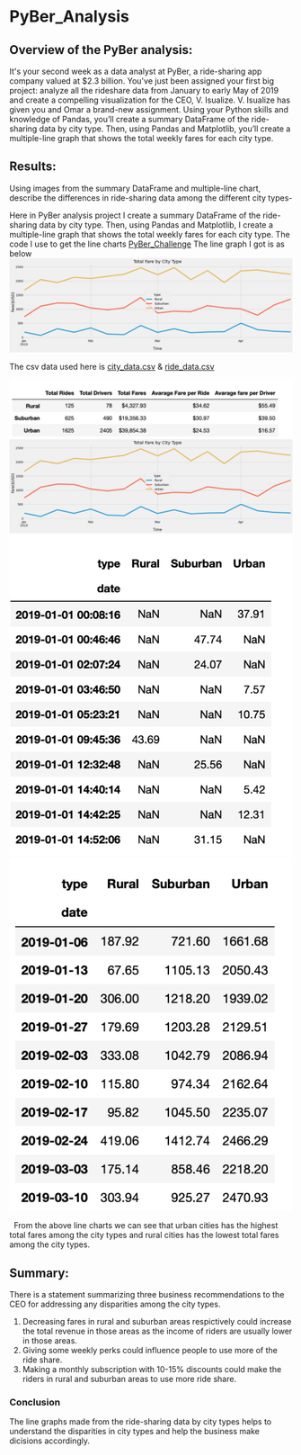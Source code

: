 # PyBer_Analysis

## Overview of the PyBer analysis: 
It's your second week as a data analyst at PyBer, a ride-sharing app company valued at $2.3 billion. You've just been assigned your first big project: analyze all the rideshare data from January to early May of 2019 and create a compelling visualization for the CEO, V. Isualize.
V. Isualize has given you and Omar a brand-new assignment. Using your Python skills and knowledge of Pandas, you’ll create a summary DataFrame of the ride-sharing data by city type. Then, using Pandas and Matplotlib, you’ll create a multiple-line graph that shows the total weekly fares for each city type.


## Results: 
Using images from the summary DataFrame and multiple-line chart, describe the differences in ride-sharing data among the different city types-


Here in PyBer analysis project I create a summary DataFrame of the ride-sharing data by city type. Then, using Pandas and Matplotlib, I create a multiple-line graph that shows the total weekly fares for each city type. The code I use to get the line charts  [PyBer_Challenge](https://github.com/NishatSultana3538/PyBer_Analysis/blob/main/PyBer_Challenge.ipynb)
The line graph I got is as below
![PyBer-fare_summary](https://github.com/NishatSultana3538/PyBer_Analysis/blob/main/analysis/PyBer_fare_summary.png)

 
The csv data used here is [city_data.csv](https://github.com/NishatSultana3538/PyBer_Analysis/blob/main/Resources/city_data.csv) & 
[ride_data.csv](https://github.com/NishatSultana3538/PyBer_Analysis/blob/main/Resources/ride_data.csv)


![PyBer_Summary](https://github.com/NishatSultana3538/PyBer_Analysis/blob/main/analysis/PyBer_Summary_formatted.png)
![PyBer_fare_summary](https://github.com/NishatSultana3538/PyBer_Analysis/blob/main/analysis/PyBer_fare_summary.png)
![pivot _dataframe](https://github.com/NishatSultana3538/PyBer_Analysis/blob/main/analysis/dataframe_pivot.png)
![resampled_dataframe](https://github.com/NishatSultana3538/PyBer_Analysis/blob/main/analysis/resampled_dataframe.png)

![]()
![]()
From the above line charts we can see that urban cities has the highest total fares among the city types and rural cities has the lowest total fares among the city types.


## Summary: 

There is a statement summarizing three business recommendations to the CEO for addressing any disparities among the city types.

1. Decreasing fares in rural and suburban areas respictively could increase the total revenue in those areas as the income of riders are usually lower in those areas.
2. Giving some  weekly perks could influence people to use more of the ride share.
3. Making a monthly subscription with 10-15% discounts could make the riders in rural and suburban areas to use more ride share.

### Conclusion 
The line graphs made from the ride-sharing data by city types helps to understand the disparities in city types and help the business make dicisions accordingly.








